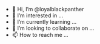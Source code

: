 - 👋 Hi, I’m @loyalblackpanther
- 👀 I’m interested in ...
- 🌱 I’m currently learning ...
- 💞️ I’m looking to collaborate on ...
- 📫 How to reach me ...

<!---
loyalblackpanther/loyalblackpanther is a ✨ special ✨ repository because its `README.md` (this file) appears on your GitHub profile.
You can click the Preview link to take a look at your changes.
--->
